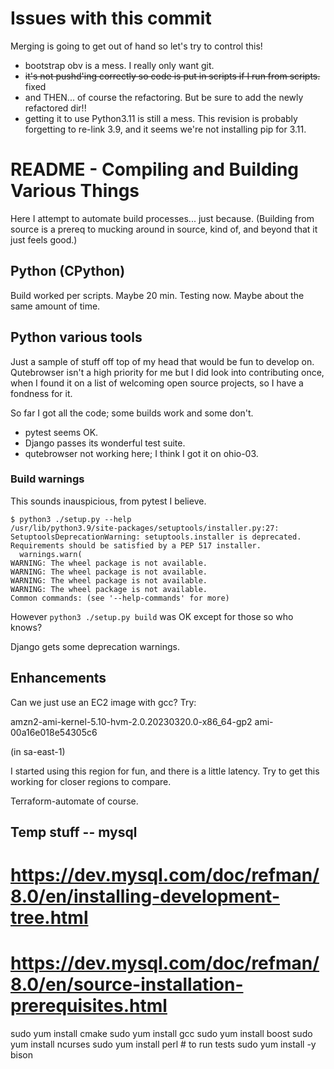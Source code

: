 # Issues with this commit
Merging is going to get out of hand so let's try to control this!

- bootstrap obv is a mess. I really only want git.
- ~~it's not pushd'ing correctly so code is put in scripts if I run from scripts.~~ fixed
- and THEN... of course the refactoring. But be sure to add the newly refactored dir!!
- getting it to use Python3.11 is still a mess. This revision is probably forgetting to re-link 3.9, 
  and it seems we're not installing pip for 3.11.

# README - Compiling and Building Various Things
Here I attempt to automate build processes... just because.
(Building from source is a prereq to mucking around in source, kind of, 
and beyond that it just feels good.)

## Python (CPython)
Build worked per scripts. Maybe 20 min. Testing now. Maybe about the same amount of time.

## Python various tools
Just a sample of stuff off top of my head that would be fun to develop on. 
Qutebrowser isn't a high priority for me but I did look into contributing once,
when I found it on a list of welcoming open source projects,
 so I have a fondness for it.

So far I got all the code; some builds work and some don't.

- pytest seems OK.
- Django passes its wonderful test suite.
- qutebrowser not working here; I think I got it on ohio-03.


### Build warnings

This sounds inauspicious, from pytest I believe.
```
$ python3 ./setup.py --help
/usr/lib/python3.9/site-packages/setuptools/installer.py:27: SetuptoolsDeprecationWarning: setuptools.installer is deprecated. Requirements should be satisfied by a PEP 517 installer.
  warnings.warn(
WARNING: The wheel package is not available.
WARNING: The wheel package is not available.
WARNING: The wheel package is not available.
WARNING: The wheel package is not available.
Common commands: (see '--help-commands' for more)
```

However `python3 ./setup.py build` was OK except for those so who knows?

Django gets some deprecation warnings.
## Enhancements
Can we just use an EC2 image with gcc? Try:

amzn2-ami-kernel-5.10-hvm-2.0.20230320.0-x86_64-gp2
ami-00a16e018e54305c6 

(in sa-east-1)

I started using this region for fun, and there is a little latency. Try to get this working for
closer regions to compare.

Terraform-automate of course.




## Temp stuff -- mysql
# https://dev.mysql.com/doc/refman/8.0/en/installing-development-tree.html
# https://dev.mysql.com/doc/refman/8.0/en/source-installation-prerequisites.html


sudo yum install cmake
sudo yum install gcc
sudo yum install boost
sudo yum install ncurses
sudo yum install perl   # to run tests
sudo yum install -y bison
